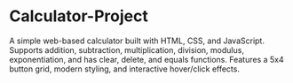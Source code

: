 # Calculator-Project
A simple web-based calculator built with HTML, CSS, and JavaScript. Supports addition, subtraction, multiplication, division, modulus, exponentiation, and has clear, delete, and equals functions. Features a 5x4 button grid, modern styling, and interactive hover/click effects.
